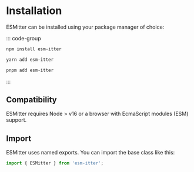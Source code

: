 # Installation

ESMitter can be installed using your package manager of choice:

::: code-group

```sh [npm]
npm install esm-itter
```

```sh [yarn]
yarn add esm-itter
```

```sh [pnpm]
pnpm add esm-itter
```

:::

## Compatibility

ESMitter requires Node > v16 or a browser with EcmaScript modules (ESM) support.

## Import

ESMitter uses named exports. You can import the base class like this:

```typescript
import { ESMitter } from 'esm-itter';
```
